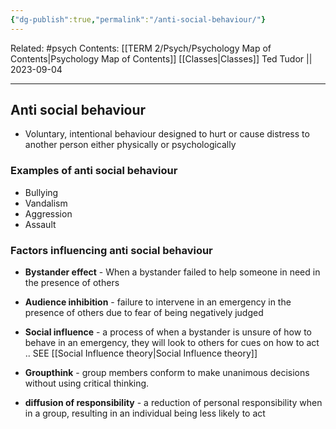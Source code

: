 ```yaml
---
{"dg-publish":true,"permalink":"/anti-social-behaviour/"}
---
```


Related: #psych
Contents: [[TERM 2/Psych/Psychology Map of Contents\|Psychology Map of Contents]]
[[Classes\|Classes]]
Ted Tudor || 2023-09-04
***
## Anti social behaviour 
- Voluntary, intentional behaviour designed to hurt or cause distress to another person either physically or psychologically 
### Examples of anti social behaviour 
- Bullying 
- Vandalism
- Aggression
- Assault 
### Factors influencing anti social behaviour 

- **Bystander effect** - When a bystander failed to help someone in need in the presence of others 

- **Audience inhibition** - failure to intervene in an emergency in the presence of others due to fear of being negatively judged 

- **Social influence** - a process of when a bystander is unsure of how to behave in an emergency, they will look to others for cues on how to act .. SEE [[Social Influence theory\|Social Influence theory]]

- **Groupthink** - group members conform to make unanimous decisions without using critical thinking.

- **diffusion of responsibility** - a reduction of personal responsibility when in a group, resulting in an individual being less likely to act
